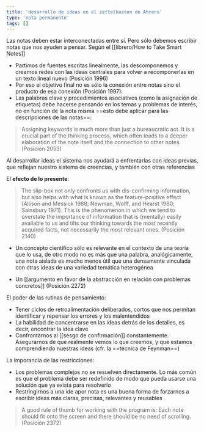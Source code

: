 ```yaml
---
title: 'desarrollo de ideas en el zettelkasten de Ahrens'
type: 'nota permanente'
tags: []
---
```


Las notas deben estar interconectadas entre sí. Pero sólo debemos escribir notas que nos ayuden a pensar. Según el [[librero/How to Take Smart Notes]]

- Partimos de fuentes escritas linealmente, las descomponemos y creamos redes con las ideas centrales para volver a recomponerlas en un texto lineal nuevo (Posición 1996)
- Por eso el objetivo final no es sólo la conexión entre notas sino el producto de esa conexión (Posición 1997):
- Las palabras clave y procedimientos asociativos (como la asignación de etiquetas) debe hacerse pensando en los temas y problemas de interés, no en función de la nota misma ==esto debe aplicar para las descripciones de las notas==:

> Assigning keywords is much more than just a bureaucratic act. It is a crucial part of the thinking process, which often leads to a deeper elaboration of the note itself and the connection to other notes. (Posición 2053)

Al desarrollar ideas el sistema nos ayudará a enfrentarlas con ideas previas, que reflejan nuestro sistema de creencias, y también con otras referencias

El **efecto de lo presente**:

> The slip-box not only confronts us with dis-confirming information, but also helps with what is known as the feature-positive effect (Allison and Messick 1988; Newman, Wolff, and Hearst 1980; Sainsbury 1971). This is the phenomenon in which we tend to overstate the importance of information that is (mentally) easily available to us and tilts our thinking towards the most recently acquired facts, not necessarily the most relevant ones. (Posición 2140)

- Un concepto científico sólo es relevante en el contexto de una teoría que lo usa, de otro modo no es más que una palabra, analógicamente, una nota aislada es mucho menos útil que una densamente vinculada con otras ideas de una variedad temática heterogénea

- Un [[argumento en favor de la abstracción en relación con problemas concretos]] (Posición 2272)

El poder de las rutinas de pensamiento:

- Tener ciclos de retroalimentación deliberados, cortos que nos permitan identificar y repensar los errores y los malentendidos
- La habilidad de concentrarse en las ideas detrás de los detalles, es decir, encontrar la idea clave
- Confrontarnos al [[sesgo de confirmación]] constantemente. Asegurarnos de que realmente vemos lo que creemos, y que estamos comprendiendo nuestras ideas (cfr. la ==técnica de Feynman==)

La imporancia de las restricciones:

- Los problemas complejos no se resuelven directamente. Lo más común es que el problema debe ser redefinido de modo que pueda usarse una solución que ya exista para resolverlo
- Restringirnos a una ide apor nota es una buena forma de forzarnos a escribir ideas más claras, precisas, relevantes y reusables

> A good rule of thumb for working with the program is: Each note should fit onto the screen and there should be no need of scrolling. (Posición 2372)
